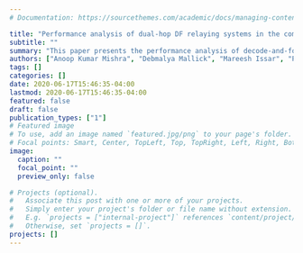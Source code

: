 ```yaml
---
# Documentation: https://sourcethemes.com/academic/docs/managing-content/

title: "Performance analysis of dual-hop DF relaying systems in the combined presence of CEE and RFI"
subtitle: ""
summary: "This paper presents the performance analysis of decode-and-forward (DF) relaying system in presence of both channel estimation error (CEE) and radio frequency impairments (RFI). First, the end-to-end signal-to-noise-plus-distortion-and-error ratio (SNDER) expression is derived, followed by an exact closed-form outage probability (OP) expression for Nakagami-m fading channel. As a special case, the OP analysis for Rayleigh fading channel is also provided. From the derived expressions, the relation amongst CEE and RFI is analyzed. For a complete study, the high SNR analysis of the derived equations is also carried out. The analytical results have been verified using the Monte Carlo simulations. Finally, intriguing results are presented with the help of plots shown in the numerical analysis."
authors: ["Anoop Kumar Mishra", "Debmalya Mallick", "Mareesh Issar", "Poonam Singh"]
tags: []
categories: []
date: 2020-06-17T15:46:35-04:00
lastmod: 2020-06-17T15:46:35-04:00
featured: false
draft: false
publication_types: ["1"]
# Featured image
# To use, add an image named `featured.jpg/png` to your page's folder.
# Focal points: Smart, Center, TopLeft, Top, TopRight, Left, Right, BottomLeft, Bottom, BottomRight.
image:
  caption: ""
  focal_point: ""
  preview_only: false

# Projects (optional).
#   Associate this post with one or more of your projects.
#   Simply enter your project's folder or file name without extension.
#   E.g. `projects = ["internal-project"]` references `content/project/deep-learning/index.md`.
#   Otherwise, set `projects = []`.
projects: []
---
```

